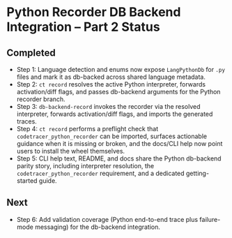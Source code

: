 # Python Recorder DB Backend Integration – Part 2 Status

## Completed
- Step 1: Language detection and enums now expose `LangPythonDb` for `.py` files and mark it as db-backed across shared language metadata.
- Step 2: `ct record` resolves the active Python interpreter, forwards activation/diff flags, and passes db-backend arguments for the Python recorder branch.
- Step 3: `db-backend-record` invokes the recorder via the resolved interpreter, forwards activation/diff flags, and imports the generated traces.
- Step 4: `ct record` performs a preflight check that `codetracer_python_recorder` can be imported, surfaces actionable guidance when it is missing or broken, and the docs/CLI help now point users to install the wheel themselves.
- Step 5: CLI help text, README, and docs share the Python db-backend parity story, including interpreter resolution, the `codetracer_python_recorder` requirement, and a dedicated getting-started guide.

## Next
- Step 6: Add validation coverage (Python end-to-end trace plus failure-mode messaging) for the db-backend integration.
